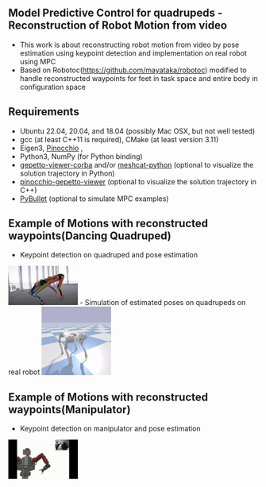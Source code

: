 ## Model Predictive Control for quadrupeds - Reconstruction of Robot Motion from video 
- This work is about reconstructing robot motion from video by pose estimation using keypoint detection and implementation on real robot using MPC
- Based on Robotoc(https://github.com/mayataka/robotoc) modified to handle reconstructed waypoints for feet in task space and entire body in configuration space

## Requirements
- Ubuntu 22.04, 20.04, and 18.04 (possibly Mac OSX, but not well tested)
- gcc (at least C++11 is required), CMake (at least version 3.11)
- Eigen3, [Pinocchio](https://stack-of-tasks.github.io/pinocchio/download.html)  , 
- Python3, NumPy (for Python binding)
- [gepetto-viewer-corba](https://github.com/Gepetto/gepetto-viewer-corba.git) and/or [meshcat-python](https://github.com/rdeits/meshcat-python) (optional to visualize the solution trajectory in Python) 
- [pinocchio-gepetto-viewer](https://github.com/stack-of-tasks/pinocchio-gepetto-viewer) (optional to visualize the solution trajectory in C++) 
- [PyBullet](https://pybullet.org/wordpress/) (optional to simulate MPC examples)

## Example of Motions with reconstructed waypoints(Dancing Quadruped)
- Keypoint detection on quadruped and pose estimation
<img src="gifs/poseestimation.gif" width="140">
- Simulation of estimated poses on quadrupeds on real robot
<img src="gifs/go1robot.gif" width="140">

## Example of Motions with reconstructed waypoints(Manipulator)
- Keypoint detection on manipulator and pose estimation
<img src="gifs/reconstruction.gif" width="140">



